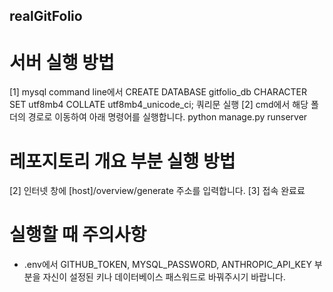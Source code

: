 ## realGitFolio

# 서버 실행 방법
[1] mysql command line에서 CREATE DATABASE gitfolio_db CHARACTER SET utf8mb4 COLLATE utf8mb4_unicode_ci; 쿼리문 실행
[2] cmd에서 해당 폴더의 경로로 이동하여 아래 명령어를 실행합니다.
python manage.py runserver

# 레포지토리 개요 부분 실행 방법
[2] 인터넷 창에 [host]/overview/generate 주소를 입력합니다.
[3] 접속 완료료

# 실행할 때 주의사항
- .env에서 GITHUB_TOKEN, MYSQL_PASSWORD, ANTHROPIC_API_KEY 부분을 자신이 설정된 키나 데이터베이스 패스워드로 바꿔주시기 바랍니다.
